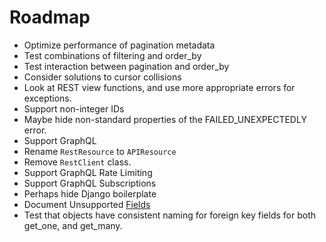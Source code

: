 
# Roadmap
- Optimize performance of pagination metadata
- Test combinations of filtering and order_by
- Test interaction between pagination and order_by
- Consider solutions to cursor collisions
- Look at REST view functions, and use more appropriate errors for exceptions.
- Support non-integer IDs
- Maybe hide non-standard properties of the FAILED_UNEXPECTEDLY error.
- Support GraphQL
- Rename `RestResource` to `APIResource`
- Remove `RestClient` class.
- Support GraphQL Rate Limiting
- Support GraphQL Subscriptions
- Perhaps hide Django boilerplate
- Document Unsupported [Fields](https://docs.djangoproject.com/en/4.1/ref/models/fields/)
- Test that objects have consistent naming for foreign key fields for both get_one, and get_many.